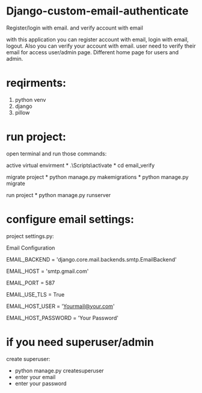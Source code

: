 # Django-custom-email-authenticate
 Register/login with email. and verify account with email

with this application you can register account with email, login with email, logout. Also you can verify your account with email. user need to verify their email for access user/admin page. Different home page for users and admin.

# reqirments:
1. python venv
2. django
3. pillow

# run project:
open terminal and run those commands:

active virtual envirment * .\Scripts\activate * cd email_verify

migrate project * python manage.py makemigrations * python manage.py migrate

run project * python manage.py runserver

# configure email settings:
project settings.py:

Email Configuration

EMAIL_BACKEND = 'django.core.mail.backends.smtp.EmailBackend'

EMAIL_HOST = 'smtp.gmail.com'

EMAIL_PORT = 587

EMAIL_USE_TLS = True

EMAIL_HOST_USER = 'Yourmail@your.com'

EMAIL_HOST_PASSWORD = 'Your Password'


# if you need superuser/admin
create superuser:
* python manage.py createsuperuser
* enter your email
* enter your password
